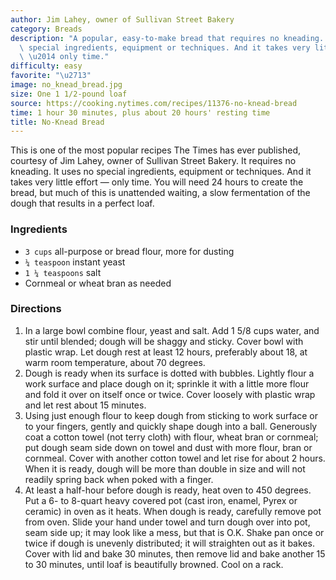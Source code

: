 ```yaml
---
author: Jim Lahey, owner of Sullivan Street Bakery
category: Breads
description: "A popular, easy-to-make bread that requires no kneading. It uses no\
  \ special ingredients, equipment or techniques. And it takes very little effort\
  \ \u2014 only time."
difficulty: easy
favorite: "\u2713"
image: no_knead_bread.jpg
size: One 1 1/2-pound loaf
source: https://cooking.nytimes.com/recipes/11376-no-knead-bread
time: 1 hour 30 minutes, plus about 20 hours' resting time
title: No-Knead Bread
---
```

This is one of the most popular recipes The Times has ever published, courtesy of Jim Lahey, owner of Sullivan Street Bakery. It requires no kneading. It uses no special ingredients, equipment or techniques. And it takes very little effort — only time. You will need 24 hours to create the bread, but much of this is unattended waiting, a slow fermentation of the dough that results in a perfect loaf.

### Ingredients

* `3 cups` all-purpose or bread flour, more for dusting
* `¼ teaspoon` instant yeast
* `1 ¼ teaspoons` salt
* Cornmeal or wheat bran as needed

### Directions

1. In a large bowl combine flour, yeast and salt. Add 1 5/8 cups water, and stir until blended; dough will be shaggy and sticky. Cover bowl with plastic wrap. Let dough rest at least 12 hours, preferably about 18, at warm room temperature, about 70 degrees.
2. Dough is ready when its surface is dotted with bubbles. Lightly flour a work surface and place dough on it; sprinkle it with a little more flour and fold it over on itself once or twice. Cover loosely with plastic wrap and let rest about 15 minutes.
3. Using just enough flour to keep dough from sticking to work surface or to your fingers, gently and quickly shape dough into a ball. Generously coat a cotton towel (not terry cloth) with flour, wheat bran or cornmeal; put dough seam side down on towel and dust with more flour, bran or cornmeal. Cover with another cotton towel and let rise for about 2 hours. When it is ready, dough will be more than double in size and will not readily spring back when poked with a finger.
4. At least a half-hour before dough is ready, heat oven to 450 degrees. Put a 6- to 8-quart heavy covered pot (cast iron, enamel, Pyrex or ceramic) in oven as it heats. When dough is ready, carefully remove pot from oven. Slide your hand under towel and turn dough over into pot, seam side up; it may look like a mess, but that is O.K. Shake pan once or twice if dough is unevenly distributed; it will straighten out as it bakes. Cover with lid and bake 30 minutes, then remove lid and bake another 15 to 30 minutes, until loaf is beautifully browned. Cool on a rack.